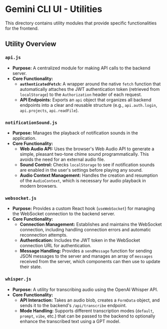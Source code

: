 # Gemini CLI UI - Utilities

This directory contains utility modules that provide specific functionalities for the frontend.

## Utility Overview

### `api.js`

-   **Purpose:** A centralized module for making API calls to the backend server.
-   **Core Functionality:**
    -   **`authenticatedFetch`:** A wrapper around the native `fetch` function that automatically attaches the JWT authentication token (retrieved from `localStorage`) to the `Authorization` header of each request.
    -   **API Endpoints:** Exports an `api` object that organizes all backend endpoints into a clear and reusable structure (e.g., `api.auth.login`, `api.projects`, `api.readFile`).

### `notificationSound.js`

-   **Purpose:** Manages the playback of notification sounds in the application.
-   **Core Functionality:**
    -   **Web Audio API:** Uses the browser's Web Audio API to generate a simple, pleasant two-tone chime sound programmatically. This avoids the need for an external audio file.
    -   **Sound Control:** Checks `localStorage` to see if notification sounds are enabled in the user's settings before playing any sound.
    -   **Audio Context Management:** Handles the creation and resumption of the `AudioContext`, which is necessary for audio playback in modern browsers.

### `websocket.js`

-   **Purpose:** Provides a custom React hook (`useWebSocket`) for managing the WebSocket connection to the backend server.
-   **Core Functionality:**
    -   **Connection Management:** Establishes and maintains the WebSocket connection, including handling connection errors and automatic reconnection attempts.
    -   **Authentication:** Includes the JWT token in the WebSocket connection URL for authentication.
    -   **Message Handling:** Provides a `sendMessage` function for sending JSON messages to the server and manages an array of `messages` received from the server, which components can then use to update their state.

### `whisper.js`

-   **Purpose:** A utility for transcribing audio using the OpenAI Whisper API.
-   **Core Functionality:**
    -   **API Interaction:** Takes an audio blob, creates a `FormData` object, and sends it to the backend's `/api/transcribe` endpoint.
    -   **Mode Handling:** Supports different transcription modes (`default`, `prompt`, `vibe`, etc.) that can be passed to the backend to optionally enhance the transcribed text using a GPT model.
